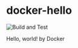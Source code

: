 # docker-hello
![Build and Test](https://github.com/bugbearr/docker-hello/actions/workflows/docker.yaml/badge.svg)

Hello, world! by Docker
